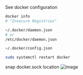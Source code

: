 See docker configuration
```bash
docker info
# "Insecure Registries"
```

```bash
~/.docker/daemon.json
# or
/etc/docker/daemon.json
```

```bash
~/.docker/config.json
```

```bash
sudo systemctl restart docker
```

snap docker.sock location
![image](https://github.com/user-attachments/assets/95c6b47f-29c2-4e48-9a94-822886da4d4b)
